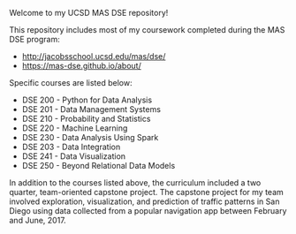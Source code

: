 Welcome to my UCSD MAS DSE repository!

This repository includes most of my coursework completed during the MAS DSE program:
- http://jacobsschool.ucsd.edu/mas/dse/
- https://mas-dse.github.io/about/

Specific courses are listed below:
- DSE 200 - Python for Data Analysis
- DSE 201 - Data Management Systems
- DSE 210 - Probability and Statistics
- DSE 220 - Machine Learning
- DSE 230 - Data Analysis Using Spark
- DSE 203 - Data Integration
- DSE 241 - Data Visualization
- DSE 250 - Beyond Relational Data Models

In addition to the courses listed above, the curriculum included a two quarter, team-oriented capstone project.  The capstone project for my team involved exploration, visualization, and prediction of traffic patterns in San Diego using data collected from a popular navigation app between February and June, 2017.
